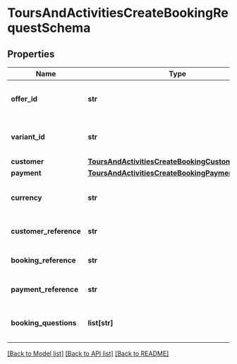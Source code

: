 # ToursAndActivitiesCreateBookingRequestSchema

## Properties
Name | Type | Description | Notes
------------ | ------------- | ------------- | -------------
**offer_id** | **str** | Unique identifier for the offer. | [optional] 
**variant_id** | **str** | Unique identifier for the variant. | [optional] 
**customer** | [**ToursAndActivitiesCreateBookingCustomerSchema**](ToursAndActivitiesCreateBookingCustomerSchema.md) |  | [optional] 
**payment** | [**ToursAndActivitiesCreateBookingPaymentSchema**](ToursAndActivitiesCreateBookingPaymentSchema.md) |  | [optional] 
**currency** | **str** | Currency used for the booking. | [optional] 
**customer_reference** | **str** | Customer reference identifier. | [optional] 
**booking_reference** | **str** | Booking reference identifier. | [optional] 
**payment_reference** | **str** | Payment transaction reference. | [optional] 
**booking_questions** | **list[str]** | Questions related to booking the tour variant. | [optional] 

[[Back to Model list]](../README.md#documentation-for-models) [[Back to API list]](../README.md#documentation-for-api-endpoints) [[Back to README]](../README.md)

